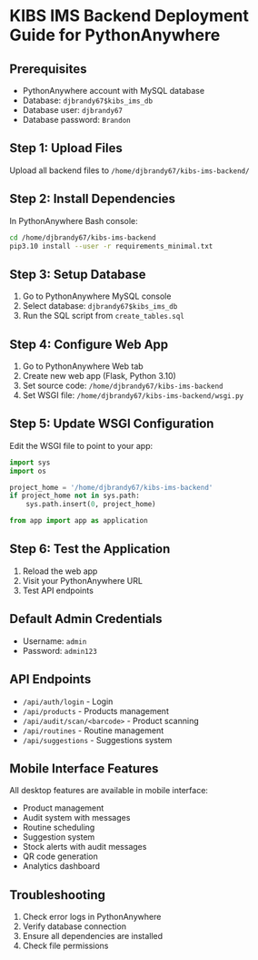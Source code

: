 # KIBS IMS Backend Deployment Guide for PythonAnywhere

## Prerequisites
- PythonAnywhere account with MySQL database
- Database: `djbrandy67$kibs_ims_db`
- Database user: `djbrandy67`
- Database password: `Brandon`

## Step 1: Upload Files
Upload all backend files to `/home/djbrandy67/kibs-ims-backend/`

## Step 2: Install Dependencies
In PythonAnywhere Bash console:
```bash
cd /home/djbrandy67/kibs-ims-backend
pip3.10 install --user -r requirements_minimal.txt
```

## Step 3: Setup Database
1. Go to PythonAnywhere MySQL console
2. Select database: `djbrandy67$kibs_ims_db`
3. Run the SQL script from `create_tables.sql`

## Step 4: Configure Web App
1. Go to PythonAnywhere Web tab
2. Create new web app (Flask, Python 3.10)
3. Set source code: `/home/djbrandy67/kibs-ims-backend`
4. Set WSGI file: `/home/djbrandy67/kibs-ims-backend/wsgi.py`

## Step 5: Update WSGI Configuration
Edit the WSGI file to point to your app:
```python
import sys
import os

project_home = '/home/djbrandy67/kibs-ims-backend'
if project_home not in sys.path:
    sys.path.insert(0, project_home)

from app import app as application
```

## Step 6: Test the Application
1. Reload the web app
2. Visit your PythonAnywhere URL
3. Test API endpoints

## Default Admin Credentials
- Username: `admin`
- Password: `admin123`

## API Endpoints
- `/api/auth/login` - Login
- `/api/products` - Products management
- `/api/audit/scan/<barcode>` - Product scanning
- `/api/routines` - Routine management
- `/api/suggestions` - Suggestions system

## Mobile Interface Features
All desktop features are available in mobile interface:
- Product management
- Audit system with messages
- Routine scheduling
- Suggestion system
- Stock alerts with audit messages
- QR code generation
- Analytics dashboard

## Troubleshooting
1. Check error logs in PythonAnywhere
2. Verify database connection
3. Ensure all dependencies are installed
4. Check file permissions